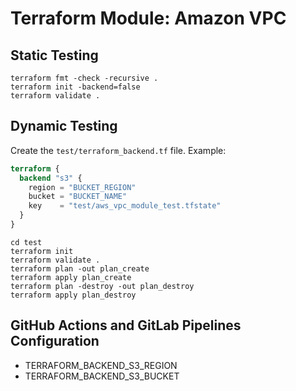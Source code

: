# Terraform Module: Amazon VPC

## Static Testing

```shell
terraform fmt -check -recursive .
terraform init -backend=false
terraform validate .
```

## Dynamic Testing

Create the `test/terraform_backend.tf` file. Example:

```tf
terraform {
  backend "s3" {
    region = "BUCKET_REGION"
    bucket = "BUCKET_NAME"
    key    = "test/aws_vpc_module_test.tfstate"
  }
}
```

```shell
cd test
terraform init
terraform validate .
terraform plan -out plan_create
terraform apply plan_create
terraform plan -destroy -out plan_destroy
terraform apply plan_destroy
```

## GitHub Actions and GitLab Pipelines Configuration

- TERRAFORM_BACKEND_S3_REGION
- TERRAFORM_BACKEND_S3_BUCKET
